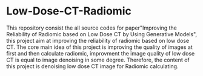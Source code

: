 # Low-Dose-CT-Radiomic
This repository consist the all source codes for paper"Improving the Reliability of Radiomic based on Low Dose CT by Using Generative Models", this project aim at improving the reliability of radiomic based on low dose CT. The core main idea of this project is improving the quality of images at first and then calculate radiomic, improvment the image quality of low dose CT is equal to image denoising in some degree. Therefore, the content of this project is denoising low dose CT image for Radiomic calculating.

